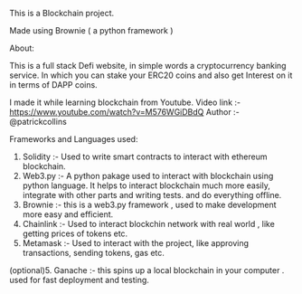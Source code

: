 This is a Blockchain project. 

Made using Brownie ( a python framework )

About:

This is a full stack Defi website, in simple words a cryptocurrency banking service. In which you can stake your ERC20 coins and also get Interest on it in terms of DAPP coins.

I made it while learning blockchain from Youtube.
Video link :- https://www.youtube.com/watch?v=M576WGiDBdQ
Author :- @patrickcollins


Frameworks and Languages used:

1. Solidity :- Used to write smart contracts to interact with ethereum blockchain.
2. Web3.py :- A python pakage used to interact with blockchain using python language. It helps to interact blockchain much 		  more easily, integrate with other parts and writing tests. and do everything offline.
3. Brownie :- this is a web3.py framework , used to make development more easy and efficient.
4. Chainlink :- Used to interact blockchin network with real world , like getting prices of tokens etc.
6. Metamask :- Used to interact with the project, like approving transactions, sending tokens, gas etc.

(optional)5. Ganache :- this spins up a local blockchain in your computer . used for fast deployment and testing.




